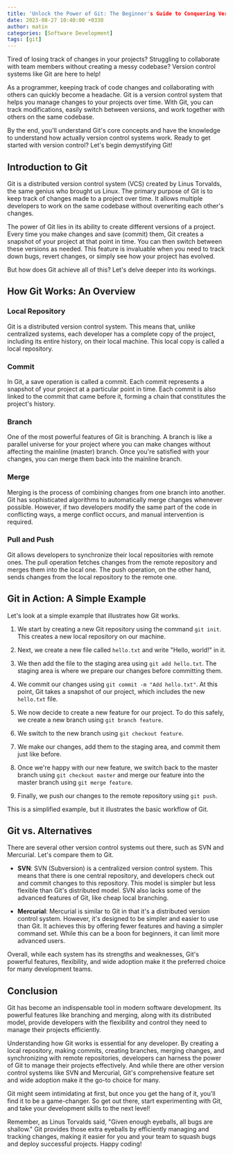 ```yaml
---
title: 'Unlock the Power of Git: The Beginner's Guide to Conquering Version Control'
date: 2023-08-27 10:40:00 +0330
author: matin
categories: [Software Development]
tags: [git]
---
```


Tired of losing track of changes in your projects? Struggling to collaborate with team members without creating a messy codebase? Version control systems like Git are here to help!

As a programmer, keeping track of code changes and collaborating with others can quickly become a headache. Git is a version control system that helps you manage changes to your projects over time. With Git, you can track modifications, easily switch between versions, and work together with others on the same codebase.

By the end, you'll understand Git's core concepts and have the knowledge to understand how actually version control systems work. Ready to get started with version control? Let's begin demystifying Git!

## Introduction to Git

Git is a distributed version control system (VCS) created by Linus Torvalds, the same genius who brought us Linux. The primary purpose of Git is to keep track of changes made to a project over time. It allows multiple developers to work on the same codebase without overwriting each other's changes.

The power of Git lies in its ability to create different versions of a project. Every time you make changes and save (commit) them, Git creates a snapshot of your project at that point in time. You can then switch between these versions as needed. This feature is invaluable when you need to track down bugs, revert changes, or simply see how your project has evolved.

But how does Git achieve all of this? Let's delve deeper into its workings.

## How Git Works: An Overview

### Local Repository

Git is a distributed version control system. This means that, unlike centralized systems, each developer has a complete copy of the project, including its entire history, on their local machine. This local copy is called a local repository.

### Commit

In Git, a save operation is called a commit. Each commit represents a snapshot of your project at a particular point in time. Each commit is also linked to the commit that came before it, forming a chain that constitutes the project's history.

### Branch

One of the most powerful features of Git is branching. A branch is like a parallel universe for your project where you can make changes without affecting the mainline (master) branch. Once you're satisfied with your changes, you can merge them back into the mainline branch.

### Merge

Merging is the process of combining changes from one branch into another. Git has sophisticated algorithms to automatically merge changes whenever possible. However, if two developers modify the same part of the code in conflicting ways, a merge conflict occurs, and manual intervention is required.

### Pull and Push

Git allows developers to synchronize their local repositories with remote ones. The pull operation fetches changes from the remote repository and merges them into the local one. The push operation, on the other hand, sends changes from the local repository to the remote one.

## Git in Action: A Simple Example

Let's look at a simple example that illustrates how Git works.

1. We start by creating a new Git repository using the command `git init`. This creates a new local repository on our machine.

2. Next, we create a new file called `hello.txt` and write "Hello, world!" in it.

3. We then add the file to the staging area using `git add hello.txt`. The staging area is where we prepare our changes before committing them.

4. We commit our changes using `git commit -m "Add hello.txt"`. At this point, Git takes a snapshot of our project, which includes the new `hello.txt` file.

5. We now decide to create a new feature for our project. To do this safely, we create a new branch using `git branch feature`.

6. We switch to the new branch using `git checkout feature`.

7. We make our changes, add them to the staging area, and commit them just like before.

8. Once we're happy with our new feature, we switch back to the master branch using `git checkout master` and merge our feature into the master branch using `git merge feature`.

9. Finally, we push our changes to the remote repository using `git push`.

This is a simplified example, but it illustrates the basic workflow of Git.

## Git vs. Alternatives

There are several other version control systems out there, such as SVN and Mercurial. Let's compare them to Git.

- **SVN**: SVN (Subversion) is a centralized version control system. This means that there is one central repository, and developers check out and commit changes to this repository. This model is simpler but less flexible than Git's distributed model. SVN also lacks some of the advanced features of Git, like cheap local branching.

- **Mercurial**: Mercurial is similar to Git in that it's a distributed version control system. However, it's designed to be simpler and easier to use than Git. It achieves this by offering fewer features and having a simpler command set. While this can be a boon for beginners, it can limit more advanced users.

Overall, while each system has its strengths and weaknesses, Git's powerful features, flexibility, and wide adoption make it the preferred choice for many development teams.

## Conclusion

Git has become an indispensable tool in modern software development. Its powerful features like branching and merging, along with its distributed model, provide developers with the flexibility and control they need to manage their projects efficiently.

Understanding how Git works is essential for any developer. By creating a local repository, making commits, creating branches, merging changes, and synchronizing with remote repositories, developers can harness the power of Git to manage their projects effectively. And while there are other version control systems like SVN and Mercurial, Git's comprehensive feature set and wide adoption make it the go-to choice for many.

Git might seem intimidating at first, but once you get the hang of it, you'll find it to be a game-changer. So get out there, start experimenting with Git, and take your development skills to the next level!

Remember, as Linus Torvalds said, "Given enough eyeballs, all bugs are shallow." Git provides those extra eyeballs by efficiently managing and tracking changes, making it easier for you and your team to squash bugs and deploy successful projects. Happy coding!
